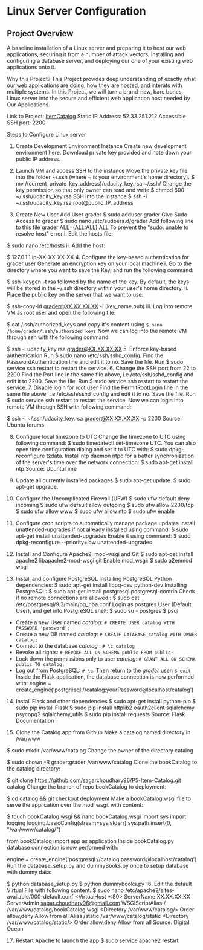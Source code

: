 # Linux Server Configuration

## Project Overview
A baseline installation of a Linux server and preparing it to host our web applications, securing it from a number of attack vectors, installing and configuring a database server, and deploying our one of your existing web applications onto it.

Why this Project?
This Project provides deep understanding of exactly what our web applications are doing, how they are hosted, and interats with multiple systems. In this Project, we will turn a brand-new, bare bones, Linux server into the secure and efficient web application host needed by Our Applications.

Link to Project: [ItemCatalog](https://catalog.52.33.251.212.xip.io/catalog/showcatalog)
Static IP Address: 52.33.251.212
Accessible SSH port: 2200

Steps to Configure Linux server
1. Create Development Environment Instance
Create new development environment here.
Download private key provided and note down your public IP address.

2. Launch VM and access SSH to the instance
Move the private key file into the folder ~/.ssh (where ~ is your environment's home directory).
  $ mv /(current_private_key_address)/udacity_key.rsa ~/.ssh/
Change the key permission so that only owner can read and write
  $ chmod 600 ~/.ssh/udacity_key.rsa
SSH into the instance
  $ ssh -i ~/.ssh/udacity_key.rsa root@public_IP_address

3. Create New User
Add User grader
  $ sudo adduser grader
Give Sudo Access to grader
  $ sudo nano /etc/sudoers.d/grader
Add following line to this file
  grader ALL=(ALL:ALL) ALL
To prevent the "sudo: unable to resolve host" error
i. Edit the hosts file:

  $ sudo nano /etc/hosts
ii. Add the host:

  $ 127.0.1.1 ip-XX-XX-XX-XX
4. Configure the key-based authentication for grader user
Generate an encryption key on your local machine
i. Go to the directory where you want to save the Key, and run the following command:

 $ ssh-keygen -t rsa
  followed by the name of the key. By default, the keys will be stored in the ~/.ssh directory within your user's 
  home directory.
ii. Place the public key on the server that we want to use:

 $ ssh-copy-id grader@XX.XX.XX.XX -i (key_name.pub)
iii. Log into remote VM as root user and open the following file:

 $ cat /.ssh/authorized_keys
  and copy it's content using `$ nano /home/grader/.ssh/authorized_keys`
Now we can log into the remote VM through ssh with the following command:

 $ ssh -i udacity_key.rsa grader@XX.XX.XX.XX 
5. Enforce key-based authentication
Run $ sudo nano /etc/ssh/sshd_config.
Find the PasswordAuthentication line and edit it to no.
Save the file.
Run $ sudo service ssh restart to restart the service.
6. Change the SSH port from 22 to 2200
Find the Port line in the same file above, i.e /etc/ssh/sshd_config and edit it to 2200.
Save the file.
Run $ sudo service ssh restart to restart the service.
7. Disable login for root user
Find the PermitRootLogin line in the same file above, i.e /etc/ssh/sshd_config and edit it to no.
Save the file.
Run $ sudo service ssh restart to restart the service.
Now we can login into remote VM through SSH with following command:

 $ ssh -i ~/.ssh/udacity_key.rsa grader@XX.XX.XX.XX -p 2200
Source: Ubuntu forums

8. Configure local timezone to UTC
Change the timezone to UTC using following command: $ sudo timedatectl set-timezone UTC.
You can also open time configuration dialog and set it to UTC with: $ sudo dpkg-reconfigure tzdata.
Install ntp daemon ntpd for a better synchronization of the server's time over the network connection:
 $ sudo apt-get install ntp
Source: UbuntuTime

9. Update all currently installed packages
$ sudo apt-get update.
$ sudo apt-get upgrade.
10. Configure the Uncomplicated Firewall (UFW)
 $ sudo ufw default deny incoming
 $ sudo ufw default allow outgoing
 $ sudo ufw allow 2200/tcp
 $ sudo ufw allow www
 $ sudo ufw allow ntp
 $ sudo ufw enable
11. Configure cron scripts to automatically manage package updates
Install unattended-upgrades if not already installed using command:
 $ sudo apt-get install unattended-upgrades
Enable it using command:
 $ sudo dpkg-reconfigure --priority=low unattended-upgrades
12. Install and Configure Apache2, mod-wsgi and Git
 $ sudo apt-get install apache2 libapache2-mod-wsgi git
Enable mod_wsgi:
 $ sudo a2enmod wsgi
13. Install and configure PostgreSQL
Installing PostgreSQL Python dependencies:
 $ sudo apt-get install libpq-dev python-dev
Installing PostgreSQL:
  $ sudo apt-get install postgresql postgresql-contrib
Check if no remote connections are allowed :
  $ sudo cat /etc/postgresql/9.3/main/pg_hba.conf
Login as postgres User (Default User), and get into PostgreSQL shell:
  $ sudo su - postgres
  $ psql
* Create a new User named *catalog*:  `# CREATE USER catalog WITH PASSWORD 'password';`
* Create a new DB named *catalog*: `# CREATE DATABASE catalog WITH OWNER catalog;`
* Connect to the database *catalog* : `# \c catalog`
* Revoke all rights: `# REVOKE ALL ON SCHEMA public FROM public;`
* Lock down the permissions only to user *catalog*: `# GRANT ALL ON SCHEMA public TO catalog;`
* Log out from PostgreSQL: `# \q`. Then return to the *grader* user: `$ exit`
Inside the Flask application, the database connection is now performed with:
engine = create_engine('postgresql://catalog:yourPassword@localhost/catalog')
14. Install Flask and other dependencies
    $ sudo apt-get install python-pip
    $ sudo pip install Flask
    $ sudo pip install httplib2 oauth2client sqlalchemy psycopg2 sqlalchemy_utils
    $ sudo pip install requests
Source: Flask Documentation

15. Clone the Catalog app from Github
Make a catalog named directory in /var/www

  $ sudo mkdir /var/www/catalog
Change the owner of the directory catalog

 $ sudo chown -R grader:grader /var/www/catalog
Clone the bookCatalog to the catalog directory:

 $ git clone https://github.com/sagarchoudhary96/P5-Item-Catalog.git catalog
Change the branch of repo bookCatalog to deployment:

 $ cd catalog && git checkout deployment
Make a bookCatalog.wsgi file to serve the application over the mod_wsgi. with content:

 $ touch bookCatalog.wsgi && nano bookCatalog.wsgi
import sys
import logging
logging.basicConfig(stream=sys.stderr)
sys.path.insert(0, "/var/www/catalog/")

from bookCatalog import app as application
Inside bookCatalog.py database connection is now performed with:

 engine = create_engine('postgresql://catalog:password@localhost/catalog')
Run the database_setup.py and dummyBooks.py once to setup database with dummy data:

 $ python database_setup.py
 $ python dummybooks.py
16. Edit the default Virtual File with following content:
  $  sudo nano /etc/apache2/sites-available/000-default.conf
<VirtualHost *:80>
  ServerName XX.XX.XX.XX
  ServerAdmin sagar.choudhary96@gmail.com
  WSGIScriptAlias / /var/www/catalog/bookCatalog.wsgi
  <Directory /var/www/catalog/>
      Order allow,deny
      Allow from all
  </Directory>
  Alias /static /var/www/catalog/static
  <Directory /var/www/catalog/static/>
      Order allow,deny
      Allow from all
  </Directory>
</VirtualHost>
Source: Digital Ocean

17. Restart Apache to launch the app
 $ sudo service apache2 restart
